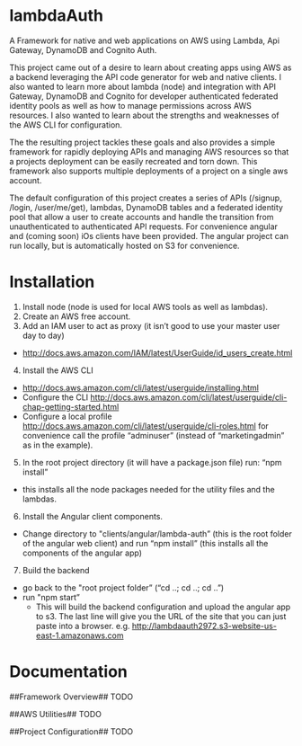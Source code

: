 # lambdaAuth
A Framework for native and web applications on AWS using Lambda, Api Gateway, DynamoDB and Cognito Auth.

This project came out of a desire to learn about creating apps using AWS as a backend leveraging the API code generator for web and native clients. I also wanted to learn more about lambda (node) and integration with API Gateway, DynamoDB and Cognito for developer authenticated federated identity pools as well as how to manage permissions across AWS resources. I also wanted to learn about the strengths and weaknesses of the AWS CLI for configuration.

The the resulting project tackles these goals and also provides a simple framework for rapidly deploying APIs and managing AWS resources so that a projects deployment can be easily recreated and torn down. This framework also supports multiple deployments of a project on a single aws account.

The default configuration of this project creates a series of APIs (/signup, /login, /user/me/get), lambdas, DynamoDB tables and a federated identity pool that allow a user to create accounts and handle the transition from unauthenticated to authenticated API requests. For convenience  angular and (coming soon) iOs clients have been provided. The angular project can run locally, but is automatically hosted on S3 for convenience.

# Installation

1. Install node (node is used for local AWS tools as well as lambdas).
2. Create an AWS free account.
3. Add an IAM user to act as proxy (it isn’t good to use your master user day to day)
  * http://docs.aws.amazon.com/IAM/latest/UserGuide/id_users_create.html 
4. Install the AWS CLI
  * http://docs.aws.amazon.com/cli/latest/userguide/installing.html
  * Configure the CLI 
    http://docs.aws.amazon.com/cli/latest/userguide/cli-chap-getting-started.html
  * Configure a local profile
    http://docs.aws.amazon.com/cli/latest/userguide/cli-roles.html
    for convenience call the profile “adminuser” (instead of “marketingadmin” as in the example).
5. In the root project directory (it will have a package.json file) run: “npm install”
  * this installs all the node packages needed for the utility files and the lambdas.
6. Install the Angular client components.
  * Change directory to "clients/angular/lambda-auth” (this is the root folder of the angular web client) and run “npm install” (this installs all the components of the angular app)
7. Build the backend
  * go back to the "root project folder” (“cd ..; cd ..; cd ..”)
  * run "npm start”
    * This will build the backend configuration and upload the angular app to s3. The last line will give you the URL of the site that you can just paste into a browser. e.g. http://lambdaauth2972.s3-website-us-east-1.amazonaws.com
    
# Documentation #
##Framework Overview##
TODO

##AWS Utilities##
TODO

##Project Configuration##
TODO


